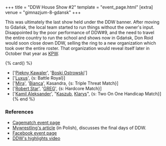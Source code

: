 +++
title = "DDW House Show #2"
template = "event_page.html"
[extra]
venue = "gimnazjum-8-gdansk"
+++

This was ultimately the last show held under the DDW banner. After moving to Gdańsk, the local team started to run things without the owner's input.
Disappointed by the poor performance of DDW#9, and the need to travel the entire country to run the school and shows now in Gdańsk, Don Roid would soon close down DDW, selling the ring to a new organization which took over the entire roster. That organization would reveal itself later in October that year as [KPW](@/o/kpw.md).

{% card() %}
- ['[Piękny Kawaler](@/w/piekny-kawaler.md)', '[Boski Ostrowski](@/w/ostrowski.md)']
- ['[Luxus](@/w/luxus.md)', {s: Battle Royal}]
- ['[Mira](@/w/mira.md)', '[Bianca](@/w/bianca.md)', Kasandra, {s: Triple Threat Match}]
- ['[Robert Star](@/w/robert-star.md)', '[GREG](@/w/greg.md)', {s: Hardcore Match}]
- ['[Kamil Aleksander](@/w/kamil-aleksander.md)', "[Kaszub](@/w/kaszub.md), [Klarys](@/w/klarys.md)",
  {s: Two On One Handicap Match}]
{% end %}

### References

* [Cagematch event page](https://www.cagematch.net/?id=1&nr=129059)
* [Mywrestling's article](https://mywrestling.com.pl/historia-polskiego-wrestlingu-6-pierwsza-biletowana-gala-mzw-powstanie-kpw-obecna-sytuacja/) (in Polish), discusses the final days of DDW.
* [Facebook event page](https://www.facebook.com/events/754910457961178)
* [DDW's highlights video](https://www.youtube.com/watch?v=V0hXeu1SsPg)

